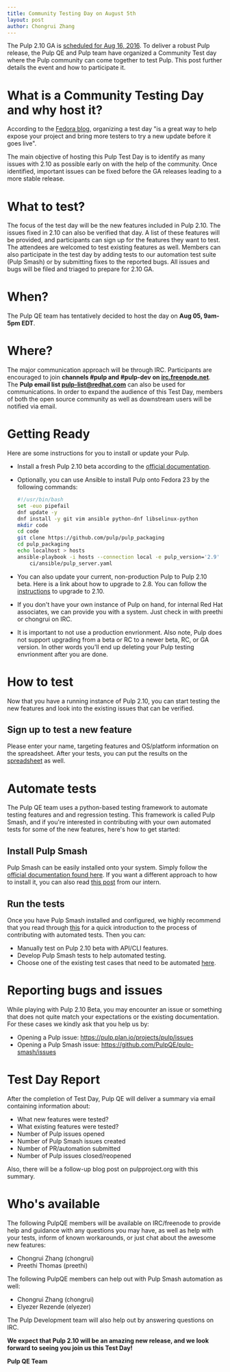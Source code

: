 ```yaml
---
title: Community Testing Day on August 5th
layout: post
author: Chongrui Zhang
---
```


The Pulp 2.10 GA is [scheduled for Aug 16,
2016](https://pulp.plan.io/projects/pulp/wiki/Release_Schedule). To deliver a robust Pulp release,
the Pulp QE and Pulp team have organized a Community Test day where the Pulp community can come
together to test Pulp. This post further details the event and how to participate it.

# What is a Community Testing Day and why host it?

According to the [Fedora blog](https://communityblog.fedoraproject.org/hosting-fedora-test-day/),
organizing a test day "is a great way to help expose your project and bring more testers to try a
new update before it goes live".

The main objective of hosting this Pulp Test Day is to identify as many issues with 2.10 as possible
early on with the help of the community. Once identified, important issues can be fixed before the
GA releases leading to a more stable release.

# What to test?

The focus of the test day will be the new features included in Pulp 2.10. The issues fixed in 2.10
can also be verified that day. A list of these features will be provided, and participants can sign
up for the features they want to test. The attendees are welcomed to test existing features as well.
Members can also participate in the test day by adding tests to our automation test suite (Pulp
Smash) or by submitting fixes to the reported bugs. All issues and bugs will be filed and triaged to
prepare for 2.10 GA.

# When?

The Pulp QE team has tentatively decided to host the day on **Aug 05, 9am-5pm EDT**.

# Where?

The major communication approach will be through IRC. Participants are encouraged to join **channels
#pulp and #pulp-dev on [irc.freenode.net](https://freenode.net/)**. The **Pulp email list
pulp-list@redhat.com** can also be used for communications. In order to expand the audience of this
Test Day, members of both the open source community as well as downstream users will be notified via
email.

# Getting Ready

Here are some instructions for you to install or update your Pulp.

- Install a fresh Pulp 2.10 beta according to the [official documentation](http://docs.pulpproject.org/user-guide/installation/index.html).

- Optionally, you can use Ansible to install Pulp onto Fedora 23 by the following commands:

  ```bash
  #!/usr/bin/bash
  set -euo pipefail
  dnf update -y
  dnf install -y git vim ansible python-dnf libselinux-python
  mkdir code
  cd code
  git clone https://github.com/pulp/pulp_packaging
  cd pulp_packaging
  echo localhost > hosts
  ansible-playbook -i hosts --connection local -e pulp_version='2.9' \
      ci/ansible/pulp_server.yaml
  ```

- You can also update your current, non-production Pulp to Pulp 2.10 beta. Here is a link about how
  to upgrade to 2.8. You can follow the [instructions](http://docs.pulpproject.org/user-guide/release-notes/2.8.x.html#upgrade-instructions) to upgrade to 2.10.

- If you don't have your own instance of Pulp on hand, for internal Red Hat associates, we can
  provide you with a system. Just check in with preethi or chongrui on IRC.

- It is important to not use a production envrionment. Also note, Pulp does not support upgrading
  from a beta or RC to a newer beta, RC, or GA version. In other words you'll end up deleting your
Pulp testing envrionment after you are done.

# How to test

Now that you have a running instance of Pulp 2.10, you can start testing the new features and look
into the existing issues that can be verified.

## Sign up to test a new feature

Please enter your name, targeting features and OS/platform information on the spreadsheet. After
your tests, you can put the results on the
[spreadsheet](https://docs.google.com/spreadsheets/d/1XgD43QI7ELYWFI_eeZdWqHwtCZDywMX-uGTrSZJvPX0/edit#gid=12432565) as well.

# Automate tests

The Pulp QE team uses a python-based testing framework to automate testing features and and
regression testing. This framework is called Pulp Smash, and if you're interested in contributing
with your own automated tests for some of the new features, here's how to get started:

## Install Pulp Smash

Pulp Smash can be easily installed onto your system. Simply follow the [official documentation found
here](http://pulp-smash.readthedocs.io/en/latest/index.html). If you want a different approach to
how to install it, you can also read [this
post](http://www.pulpproject.org/2016/07/05/getting-started-on-pulp-and-pulp-smash-a-pulpqe-intern-summary/)
from our intern.

## Run the tests

Once you have Pulp Smash installed and configured, we highly recommend that you read through
[this](http://pulp-smash.readthedocs.io/en/latest/about.html#contributing) for a quick introduction
to the process of contributing with automated tests. Then you can:

- Manually test on Pulp 2.10 beta with API/CLI features.
- Develop Pulp Smash tests to help automated testing.
- Choose one of the existing test cases that need to be automated
  [here](https://github.com/PulpQE/pulp-smash/issues).

# Reporting bugs and issues

While playing with Pulp 2.10 Beta, you may encounter an issue or something that does not quite match
your expectations or the existing documentation. For these cases we kindly ask that you help us by:

- Opening a Pulp issue: <https://pulp.plan.io/projects/pulp/issues>
- Opening a Pulp Smash issue: <https://github.com/PulpQE/pulp-smash/issues>

# Test Day Report

After the completion of Test Day, Pulp QE  will deliver a summary via email containing information
about:

- What new features were tested?
- What existing features were tested?
- Number of Pulp issues opened
- Number of Pulp Smash issues created
- Number of PR/automation submitted
- Number of Pulp issues closed/reopened

Also, there will be a follow-up blog post on pulpproject.org with this summary.


# Who's available

The following PulpQE members will be available on IRC/freenode to provide help and guidance with any
questions you may have, as well as help with your tests, inform of known workarounds, or just chat
about the awesome new features:

- Chongrui Zhang (chongrui)
- Preethi Thomas (preethi)

The following  PulpQE members can help out with Pulp Smash automation as well:

- Chongrui Zhang (chongrui)
- Elyezer Rezende (elyezer)

The Pulp Development team will also help out by answering questions on IRC.

**We expect that Pulp 2.10 will be an amazing new release, and we look forward to seeing you join
us this Test Day!**

**Pulp QE Team**

